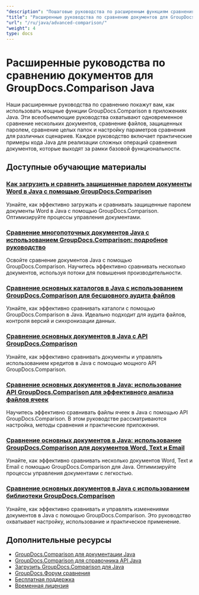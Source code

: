 ```yaml
---
"description": "Пошаговые руководства по расширенным функциям сравнения, включая сравнение нескольких документов, настройки сравнения и защищенные документы."
"title": "Расширенные руководства по сравнению документов для GroupDocs.Comparison Java"
"url": "/ru/java/advanced-comparison/"
"weight": 4
type: docs
---
```

# Расширенные руководства по сравнению документов для GroupDocs.Comparison Java

Наши расширенные руководства по сравнению покажут вам, как использовать мощные функции GroupDocs.Comparison в приложениях Java. Эти всеобъемлющие руководства охватывают одновременное сравнение нескольких документов, сравнение файлов, защищенных паролем, сравнение целых папок и настройку параметров сравнения для различных сценариев. Каждое руководство включает практические примеры кода Java для реализации сложных операций сравнения документов, которые выходят за рамки базовой функциональности.

## Доступные обучающие материалы

### [Как загрузить и сравнить защищенные паролем документы Word в Java с помощью GroupDocs.Comparison](./groupdocs-compare-protected-word-documents-java/)
Узнайте, как эффективно загружать и сравнивать защищенные паролем документы Word в Java с помощью GroupDocs.Comparison. Оптимизируйте процессы управления документами.

### [Сравнение многопоточных документов Java с использованием GroupDocs.Comparison: подробное руководство](./java-groupdocs-comparison-multi-stream-document-guide/)
Освойте сравнение документов Java с помощью GroupDocs.Comparison. Научитесь эффективно сравнивать несколько документов, используя потоки для повышения производительности.

### [Сравнение основных каталогов в Java с использованием GroupDocs.Comparison для бесшовного аудита файлов](./master-directory-comparison-java-groupdocs-comparison/)
Узнайте, как эффективно сравнивать каталоги с помощью GroupDocs.Comparison в Java. Идеально подходит для аудита файлов, контроля версий и синхронизации данных.

### [Сравнение основных документов в Java с API GroupDocs.Comparison](./master-document-comparison-java-groupdocs-api/)
Узнайте, как эффективно сравнивать документы и управлять использованием кредитов в Java с помощью мощного API GroupDocs.Comparison.

### [Сравнение основных документов в Java: использование API GroupDocs.Comparison для эффективного анализа файлов ячеек](./groupdocs-comparison-java-api-document-comparison/)
Научитесь эффективно сравнивать файлы ячеек в Java с помощью API GroupDocs.Comparison. В этом руководстве рассматриваются настройка, методы сравнения и практические приложения.

### [Сравнение основных документов в Java: использование GroupDocs.Comparison для документов Word, Text и Email](./master-document-comparison-java-groupdocs/)
Узнайте, как эффективно сравнивать несколько документов Word, Text и Email с помощью GroupDocs.Comparison для Java. Оптимизируйте процессы управления документами с легкостью.

### [Сравнение основных документов в Java с использованием библиотеки GroupDocs.Comparison](./master-java-document-comparisons-groupdocs/)
Узнайте, как эффективно сравнивать и управлять изменениями документов в Java с помощью GroupDocs.Comparison. Это руководство охватывает настройку, использование и практическое применение.

## Дополнительные ресурсы

- [GroupDocs.Comparison для документации Java](https://docs.groupdocs.com/comparison/java/)
- [GroupDocs.Comparison для справочника API Java](https://reference.groupdocs.com/comparison/java/)
- [Загрузить GroupDocs.Comparison для Java](https://releases.groupdocs.com/comparison/java/)
- [GroupDocs.Форум сравнения](https://forum.groupdocs.com/c/comparison)
- [Бесплатная поддержка](https://forum.groupdocs.com/)
- [Временная лицензия](https://purchase.groupdocs.com/temporary-license/)